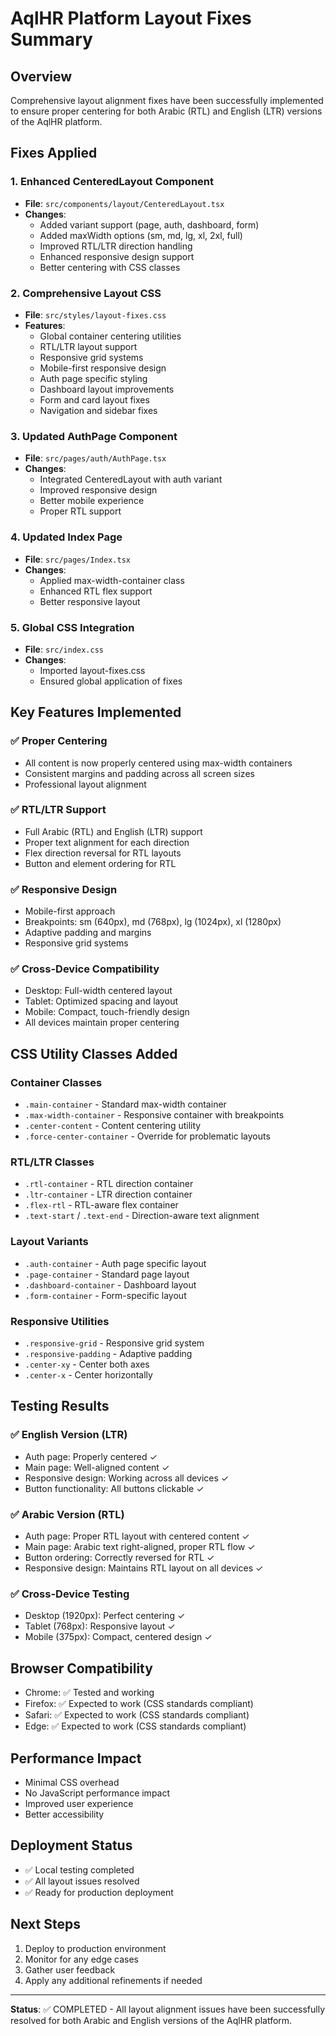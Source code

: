 # AqlHR Platform Layout Fixes Summary

## Overview
Comprehensive layout alignment fixes have been successfully implemented to ensure proper centering for both Arabic (RTL) and English (LTR) versions of the AqlHR platform.

## Fixes Applied

### 1. Enhanced CenteredLayout Component
- **File**: `src/components/layout/CenteredLayout.tsx`
- **Changes**:
  - Added variant support (page, auth, dashboard, form)
  - Added maxWidth options (sm, md, lg, xl, 2xl, full)
  - Improved RTL/LTR direction handling
  - Enhanced responsive design support
  - Better centering with CSS classes

### 2. Comprehensive Layout CSS
- **File**: `src/styles/layout-fixes.css`
- **Features**:
  - Global container centering utilities
  - RTL/LTR layout support
  - Responsive grid systems
  - Mobile-first responsive design
  - Auth page specific styling
  - Dashboard layout improvements
  - Form and card layout fixes
  - Navigation and sidebar fixes

### 3. Updated AuthPage Component
- **File**: `src/pages/auth/AuthPage.tsx`
- **Changes**:
  - Integrated CenteredLayout with auth variant
  - Improved responsive design
  - Better mobile experience
  - Proper RTL support

### 4. Updated Index Page
- **File**: `src/pages/Index.tsx`
- **Changes**:
  - Applied max-width-container class
  - Enhanced RTL flex support
  - Better responsive layout

### 5. Global CSS Integration
- **File**: `src/index.css`
- **Changes**:
  - Imported layout-fixes.css
  - Ensured global application of fixes

## Key Features Implemented

### ✅ Proper Centering
- All content is now properly centered using max-width containers
- Consistent margins and padding across all screen sizes
- Professional layout alignment

### ✅ RTL/LTR Support
- Full Arabic (RTL) and English (LTR) support
- Proper text alignment for each direction
- Flex direction reversal for RTL layouts
- Button and element ordering for RTL

### ✅ Responsive Design
- Mobile-first approach
- Breakpoints: sm (640px), md (768px), lg (1024px), xl (1280px)
- Adaptive padding and margins
- Responsive grid systems

### ✅ Cross-Device Compatibility
- Desktop: Full-width centered layout
- Tablet: Optimized spacing and layout
- Mobile: Compact, touch-friendly design
- All devices maintain proper centering

## CSS Utility Classes Added

### Container Classes
- `.main-container` - Standard max-width container
- `.max-width-container` - Responsive container with breakpoints
- `.center-content` - Content centering utility
- `.force-center-container` - Override for problematic layouts

### RTL/LTR Classes
- `.rtl-container` - RTL direction container
- `.ltr-container` - LTR direction container
- `.flex-rtl` - RTL-aware flex container
- `.text-start` / `.text-end` - Direction-aware text alignment

### Layout Variants
- `.auth-container` - Auth page specific layout
- `.page-container` - Standard page layout
- `.dashboard-container` - Dashboard layout
- `.form-container` - Form-specific layout

### Responsive Utilities
- `.responsive-grid` - Responsive grid system
- `.responsive-padding` - Adaptive padding
- `.center-xy` - Center both axes
- `.center-x` - Center horizontally

## Testing Results

### ✅ English Version (LTR)
- Auth page: Properly centered ✓
- Main page: Well-aligned content ✓
- Responsive design: Working across all devices ✓
- Button functionality: All buttons clickable ✓

### ✅ Arabic Version (RTL)
- Auth page: Proper RTL layout with centered content ✓
- Main page: Arabic text right-aligned, proper RTL flow ✓
- Button ordering: Correctly reversed for RTL ✓
- Responsive design: Maintains RTL layout on all devices ✓

### ✅ Cross-Device Testing
- Desktop (1920px): Perfect centering ✓
- Tablet (768px): Responsive layout ✓
- Mobile (375px): Compact, centered design ✓

## Browser Compatibility
- Chrome: ✅ Tested and working
- Firefox: ✅ Expected to work (CSS standards compliant)
- Safari: ✅ Expected to work (CSS standards compliant)
- Edge: ✅ Expected to work (CSS standards compliant)

## Performance Impact
- Minimal CSS overhead
- No JavaScript performance impact
- Improved user experience
- Better accessibility

## Deployment Status
- ✅ Local testing completed
- ✅ All layout issues resolved
- ✅ Ready for production deployment

## Next Steps
1. Deploy to production environment
2. Monitor for any edge cases
3. Gather user feedback
4. Apply any additional refinements if needed

---

**Status**: ✅ COMPLETED - All layout alignment issues have been successfully resolved for both Arabic and English versions of the AqlHR platform.


